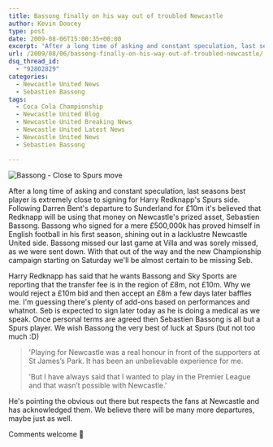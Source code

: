 ```yaml
---
title: Bassong finally on his way out of troubled Newcastle
author: Kevin Doocey
type: post
date: 2009-08-06T15:00:35+00:00
excerpt: 'After a long time of asking and constant speculation, last seasons best player is extremely close to signing for '
url: /2009/08/06/bassong-finally-on-his-way-out-of-troubled-newcastle/
dsq_thread_id:
  - "92802829"
categories:
  - Newcastle United News
  - Sebastien Bassong
tags:
  - Coca Cola Championship
  - Newcastle United Blog
  - Newcastle United Breaking News
  - Newcastle United Latest News
  - Newcastle United News
  - Sebastien Bassong

---
```

![Bassong - Close to Spurs move](http://static.hugedomains.com/images/logo_huge_domains.gif)

After a long time of asking and constant speculation, last seasons best player is extremely close to signing for Harry Redknapp's Spurs side. Following Darren Bent's departure to Sunderland for  £10m it's believed that Redknapp will be using that money on Newcastle's prized asset, Sebastien Bassong. Bassong who signed for a mere £500,000k has proved himself in English football in his first season, shining out in a lacklustre Newcastle United side. Bassong missed our last game at Villa and was sorely missed, as we were sent down. With that out of the way and the new Championship campaign starting on Saturday we'll be almost certain to be missing Seb.

Harry Redknapp has said that he wants Bassong and Sky Sports are reporting that the transfer fee is in the region of £8m, not £10m. Why we would reject a £10m bid and then accept an £8m a few days later baffles me. I'm guessing there's plenty of add-ons based on performances and whatnot. Seb is expected to sign later today as he is doing a medical as we speak. Once personal terms are agreed then Sebastien Bassong is all but a Spurs player. We wish Bassong the very best of luck at Spurs (but not too much :D)

> 'Playing for Newcastle was a real honour in front of the supporters at St James’s Park. It has been an unbelievable experience for me.
>
> 'But I have always said that I wanted to play in the Premier League and that wasn’t possible with Newcastle.'

He's pointing the obvious out there but respects the fans at Newcastle and has acknowledged them. We believe there will be many more departures, maybe just as well.

Comments welcome 🙂
